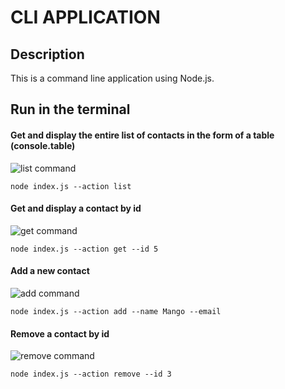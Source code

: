 # CLI APPLICATION

## Description

This is a command line application using Node.js.

## Run in the terminal

#### Get and display the entire list of contacts in the form of a table (console.table)

![list command](https://d960fn7fik8w3.cloudfront.net/ms_642432/WoSqz6XYVoqCuaVfwzJHviFGAokiYA/list.jpg?Expires=1715362200&Signature=GMMxQPMYVMOW~p0ynau6Se5zfUVAXZAGAROp9EP2lRKh0uuzzc3DruHz5fWFJ7-WwAOJNX0Cgo3zbd7L9I-BDE3kydDx1yXlnrI8KwDRqtlBb~d5l2qN0lPgQ1wO1ndvfaJWdZDQXm7qmTgjr2h7ktg0BOosFpMVHGFbKynZa8BA5Ndi900wrTvc8YlVbjgYk-6IP3DigDs7SS6UVKLqa~zZSUTQqgDmVPVfJO2zgBbwJLGGhWCcSleHiRNNq5qi9O18lZVVYsMvSdP2KWvWBI2yEKRuvlih5IMB2aHhoHTESiVj2W5NGJ9MqQ-qzO8zgdJn8FeTFrszO2PWBnp1~A__&Key-Pair-Id=APKAJBCGYQYURKHBGCOA)

```
node index.js --action list
```

#### Get and display a contact by id

![get command](https://d960fn7fik8w3.cloudfront.net/ms_642432/egfwFeX5vUZXOSSYMsM1zc8oqeDlvw/get.jpg?Expires=1715362200&Signature=UtOjxYs9Qq6Jq62cDXpPJj5AOtovnhmOWuMdzND3p2ejYl-MrQmqTYndMoAApusWHI1dkR1TX-OBAYi8E~UidRme240x1P7--2Sf1xfkf8cXbiNNtRwUEcmw7SMOxSORti-ZdZoI3~KS3JPFPjdJ8h0xZuFggZtb8Lgps1XdNf0buSjIjPyr1jaJg57FaEvAeHVet8siDCunqbzcQeAbBd-C-NqrVXPnR96CBasSz-DpmG9l-EyA6tW0Y1~JqkkpJ7EQO2ZE5abPGGoPrHAcEADTQ9DYq5aF9KmaDCuicB7OHmuixgtUeXZ36KzMF6u7OJK9KOJdgaAkW7SWQ-uY6Q__&Key-Pair-Id=APKAJBCGYQYURKHBGCOA)

```
node index.js --action get --id 5
```

#### Add a new contact

![add command](https://d960fn7fik8w3.cloudfront.net/ms_642432/wPkAL0p4V9PIhEND7thk6gE0wVXMzZ/add.jpg?Expires=1715362200&Signature=PuZOw72p0-UjUbO7ptfKtKvGWTrjWwb6LO0QUFimHdezUTFJ1xMquAm-MiIkc9Y-43XvPPstutbVcXaLQ4sF0Y2WRwYx6rRV6A8nga-CXp0Vr75J1VB0otGJPtQjQgC2eZQWAODRaOkKcFlV3a5EOEvs84EvG0bcYkP5-itCcLTjWJfsBGeV2MUhUc91N68qbJr-GQLLqwP~3P~0~GvGlopJPmdgn0WIqF1YLul3SeQC1mk-OHnoXk0KIeJ6f19QPIL4dUFDEqA59UsX9Oj5NmBdxoVpRoKLZS2lXeswn63Ll0~zk6-PU3-NzfkHG3O5aMvnt3wWaf2tAABqYBuGcA__&Key-Pair-Id=APKAJBCGYQYURKHBGCOA)

```
node index.js --action add --name Mango --email

```

#### Remove a contact by id

![remove command](https://d960fn7fik8w3.cloudfront.net/ms_642432/9yZCBusaP2x476EHsDzeccvuyaAmG8/remove.jpg?Expires=1715362200&Signature=F9zzvIDDGMnGmtnUxHoC-6oKcHqPJGr7EA5AIynJp5E5Hz~acZf35C5YkUfktwH3rlnI~TLWXeyTzTnVGqbX2HBFplq0tKMUJydiRQVAdUP4QNxZKiyWvTEipvGKfgqVRreT5JgYMLtt~w-NYjUA8OARtzVhO-y95nzxcvySKghJtFehcfCmVoQhMTAYmreMmcwZUEYG01KFRm-EPyp2zaODKLmstzQdAvncvh4Gva7yEJ2zMTQFWrnomTPYLQnhW-l-XzT7YtHT9EWLPUGldwaXTwYdl5cvJ~tTfh8JQlpWuRhEAkcd9Ux36r9L9FyUmwyY-SOjJIzcvbH~kz8LJw__&Key-Pair-Id=APKAJBCGYQYURKHBGCOA)

```
node index.js --action remove --id 3
```

